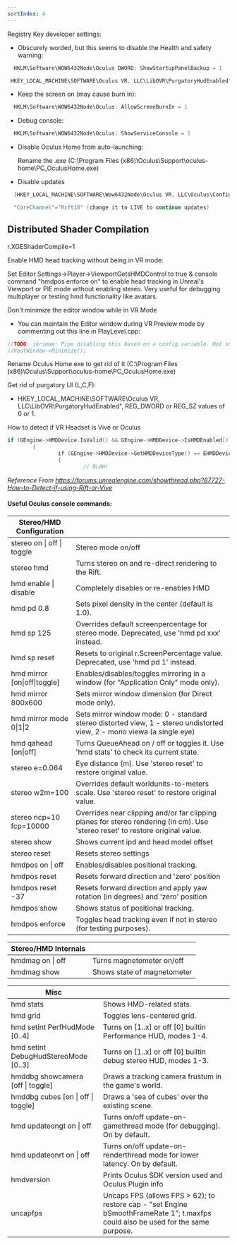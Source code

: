 ```yaml
---
sortIndex: 4
---
```


Registry Key developer settings:

- Obscurely worded, but this seems to disable the Health and safety warning:

```cpp
  HKLM\Software\WOW6432Node\Oculus DWORD: ShowStartupPanelBackup = 1

 HKEY_LOCAL_MACHINE\SOFTWARE\Oculus VR, LLC\LibOVR\PurgatoryHudEnabled", REG_DWORD or REG_SZ values of 0 or 1.
```

- Keep the screen on (may cause burn in):

```cpp
  HKLM\Software\WOW6432Node\Oculus: AllowScreenBurnIn = 1
```

- Debug console:

```cpp
  HKLM\Software\WOW6432Node\Oculus: ShowServiceConsole = 1
```

- Disable Oculus Home from auto-launching:

  Rename the .exe (C:\\Program Files (x86)\\Oculus\\Support\\oculus-home\\PC_OculusHome.exe)


- Disable updates

```cpp
  [HKEY_LOCAL_MACHINE\SOFTWARE\Wow6432Node\Oculus VR, LLC\Oculus\Config]

  "CoreChannel"="Rift18" (change it to LIVE to continue updates)
```

## Distributed Shader Compilation

r.XGEShaderCompile=1

Enable HMD head tracking without being in VR mode:

Set Editor Settings->Player->ViewportGetsHMDControl to true & console command "hmdpos enforce on" to enable head tracking in Unreal's Viewport or PIE mode without enabling stereo. Very useful for debugging multiplayer or testing hmd functionality like avatars.

Don't minimize the editor window while in VR Mode

- You can maintain the Editor window during VR Preview mode by commenting out this line in PlayLevel.cpp:

```cpp
//TODO: ikrimae: Pipe disabling this based on a config variable. Not sure if this will crash the editor & also it's a perf hit 
//RootWindow->Minimize();
```

Rename Oculus Home exe to get rid of it (C:\\Program Files (x86)\\Oculus\\Support\\oculus-home\\PC_OculusHome.exe)

Get rid of purgatory UI (L,C,F):

- HKEY_LOCAL_MACHINE\\SOFTWARE\\Oculus VR, LLC\\LibOVR\\PurgatoryHudEnabled", REG_DWORD or REG_SZ values of 0 or 1.

How to detect if VR Headset is Vive or Oculus

```cpp
if (GEngine->HMDDevice.IsValid() && GEngine->HMDDevice->IsHMDEnabled()) 
        {  
                if (GEngine->HMDDevice->GetHMDDeviceType() == EHMDDeviceType::DT_SteamVR)  
                {  
                        // BLAH!
```

*Reference From <https://forums.unrealengine.com/showthread.php?87727-How-to-Detect-if-using-Rift-or-Vive>*

#### Useful Oculus console commands:

| Stereo/HMD Configuration     |                                                                                                                                |
| ---------------------------- | ------------------------------------------------------------------------------------------------------------------------------ |
| stereo on \| off \| toggle   | Stereo mode on/off                                                                                                             |
| stereo hmd                   | Turns stereo on and re-direct rendering to the Rift.                                                                           |
| hmd enable \| disable        | Completely disables or re-enables HMD                                                                                          |
| hmd pd 0.8                   | Sets pixel density in the center (default is 1.0).                                                                             |
| hmd sp 125                   | Overrides default screenpercentage for stereo mode. Deprecated, use 'hmd pd xxx' instead.                                      |
| hmd sp reset                 | Resets to original r.ScreenPercentage value. Deprecated, use 'hmd pd 1' instead.                                               |
| hmd mirror [on\|off\|toggle] | Enables/disables/toggles mirroring in a window (for "Application Only" mode only).                                             |
| hmd mirror 800x600           | Sets mirror window dimension (for Direct mode only).                                                                           |
| hmd mirror mode 0\|1\|2      | Sets mirror window mode: 0 - standard stereo distorted view, 1 - stereo undistorted view, 2 - mono viewa (a single eye)        |
| hmd qahead \[on\|off]        | Turns QueueAhead on / off or toggles it. Use 'hmd stats' to check its current state.                                           |
| stereo e=0.064               | Eye distance (m). Use 'stereo reset' to restore original value.                                                                |
| stereo w2m=100               | Overrides default worldunits-to-meters scale. Use 'stereo reset' to restore original value.                                    |
| stereo ncp=10 fcp=10000      | Overrides near clipping and/or far clipping planes for stereo rendering (in cm). Use 'stereo reset' to restore original value. |
| stereo show                  | Shows current ipd and head model offset                                                                                        |
| stereo reset                 | Resets stereo settings                                                                                                         |
| hmdpos on \| off             | Enables/disables positional tracking.                                                                                          |
| hmdpos reset                 | Resets forward direction and 'zero' position                                                                                   |
| hmdpos reset -37             | Resets forward direction and apply yaw rotation (in degrees) and 'zero' position                                               |
| hmdpos show                  | Shows status of positional tracking.                                                                                           |
| hmdpos enforce               | Toggles head tracking even if not in stereo (for testing purposes).                                                            |

| Stereo/HMD Internals |                             |
| -------------------- | --------------------------- |
| hmdmag on \| off     | Turns magnetometer on/off   |
| hmdmag show          | Shows state of magnetometer |

| Misc                                 |                                                                                                                                   |
| ------------------------------------ | --------------------------------------------------------------------------------------------------------------------------------- |
| hmd stats                            | Shows HMD-related stats.                                                                                                          |
| hmd grid                             | Toggles lens-centered grid.                                                                                                       |
| hmd setint PerfHudMode [0..4]        | Turns on [1..x] or off [0] builtin Performance HUD, modes 1-4.                                                                    |
| hmd setint DebugHudStereoMode [0..3] | Turns on [1..x] or off [0] builtin debug stereo HUD, modes 1-3.                                                                   |
| hmddbg showcamera [off \| toggle]    | Draws a tracking camera frustum in the game's world.                                                                              |
| hmddbg cubes [on \| off \| toggle]   | Draws a 'sea of cubes' over the existing scene.                                                                                   |
| hmd updateongt on \| off             | Turns on/off update-on-gamethread mode (for debugging). On by default.                                                            |
| hmd updateonrt on \| off             | Turns on/off update-on-renderthread mode for lower latency. On by default.                                                        |
| hmdversion                           | Prints Oculus SDK version used and Oculus Plugin info                                                                             |
| uncapfps                             | Uncaps FPS (allows FPS > 62); to restore cap - "set Engine bSmoothFrameRate 1"; t.maxfps could also be used for the same purpose. |
